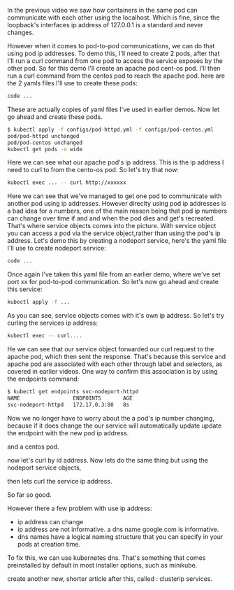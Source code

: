 In the previous video we saw how containers in the same pod can communicate with each other using the localhost. Which is fine, since the loopback's interfaces ip address of 127.0.0.1 is a standard and never changes.

However when it comes to pod-to-pod communications, we can do that using pod ip addresses. To demo this, I'll need to create 2 pods, after that I'll run a curl command from one pod to access the service exposes by the other pod. So for this demo I'll create an apache pod cent-os pod. I'll then run a curl command from the centos pod to reach the apache pod. here are the 2 yamls files I'll use to create these pods:

```bash
code ... 
```

These are actually copies of yaml files I've used in earlier demos. Now let go ahead and create these pods.  



```bash
$ kubectl apply -f configs/pod-httpd.yml -f configs/pod-centos.yml
pod/pod-httpd unchanged
pod/pod-centos unchanged
kubectl get pods -o wide
```

Here we can see what our apache pod's ip address. This is the ip address I need to curl to from the cento-os pod. So let's try that now:


```bash
kubectl exec ... -- curl http://xxxxxx
```

Here we can see that we've managed to get one pod to communicate with another pod using ip addresses. However direclty using pod ip addresses is a bad idea for a numbers, one of the main reason being that pod ip numbers can change over time if and and when the pod dies and get's recreated. That's where service objects comes into the picture. With service object you can access a pod via the service object,rather than using the pod's ip address. Let's demo this by creating a nodeport service, here's the yaml file I'll use to create nodeport service:

```bash
code ...
```

Once again I've taken this yaml file from an earlier demo, where we've set port xx for pod-to-pod communication. So let's now go ahead and create this service:


```bash
kubectl apply -f ...
```

As you can see, service objects comes with it's own ip address. So let's try curling the services ip address:

```bash
kubectl exec -- curl....
```

He we can see that our service object forwarded our curl request to the apache pod, which then sent the response. That's because this service and apache pod are associated with each other through label and selectors, as covered in earlier videos. One way to confirm this association is by using the endpoints command:

```bash
$ kubectl get endpoints svc-nodeport-httpd
NAME                 ENDPOINTS       AGE
svc-nodeport-httpd   172.17.0.3:80   8s
```

Now we no longer have to worry about the a pod's ip number changing, because if it does change the our service will automatically update update the endpoint with the new pod ip address. 






and a centos pod. 

now let's curl by id address. Now lets do the same thing but using the nodeport service objects, 

then lets curl the service ip address. 

So far so good. 

However there a few problem with use ip address:

- ip address can change
- ip address are not informative. a dns name google.com is informative. 
- dns names have a logical naming structure that you can specify in your pods at creation time.  

To fix this, we can use kubernetes dns. That's something that comes preinstalled by default in most installer options, such as minikube. 

create another new, shorter article after this, called : clusterip services. 